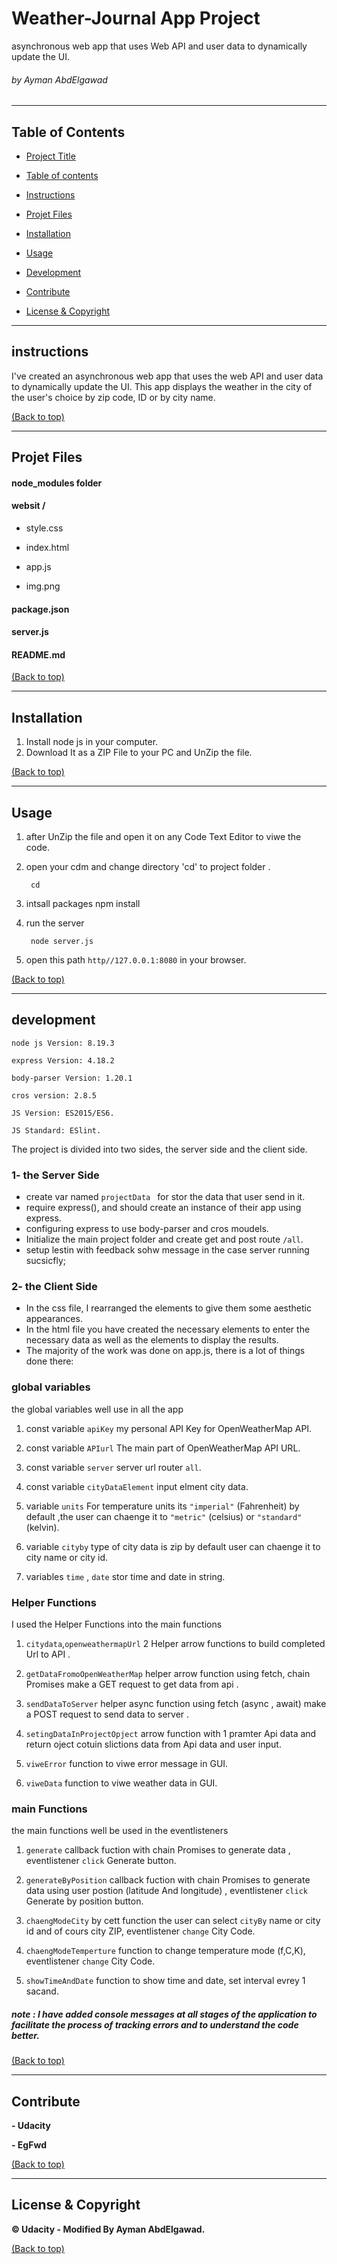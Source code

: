 # Weather-Journal App Project

asynchronous web app that uses Web API and user data to dynamically update the UI. 

###### by Ayman AbdElgawad
---
## Table of Contents

  

- [Project Title](#Landing-Page-Project)

- [Table of contents](#table-of-contents)

- [Instructions](#instructions)

- [Projet Files](#Projet-Files)

- [Installation](#Installation)

- [Usage](#usage)

- [Development](#development)

- [Contribute](#contribute)

- [License & Copyright](#License-&-Copyright)
---
## instructions

I've created an asynchronous web app that uses the web API and user data to dynamically update the UI. 
This app displays the weather in the city of the user's choice by zip code, ID or by city name.

[(Back to top)](#table-of-contents)

---
## Projet Files

#### node_modules folder

#### websit /

- style.css

- index.html

- app.js

- img.png

####  package.json

####  server.js

####  README.md



[(Back to top)](#table-of-contents)

---
## Installation
1. Install node js in your computer.
2. Download It as a ZIP File to your PC and UnZip the file.


[(Back to top)](#table-of-contents)


---
## Usage

1. after UnZip the file and open it on any Code Text Editor to viwe the code.
2. open your cdm and change directory 'cd' to project folder .

        cd 
3. intsall packages 
        npm install
4. run the server
        
        node server.js

5. open this path `http//127.0.0.1:8080` in your browser.

[(Back to top)](#table-of-contents)

---
## development


````node js Version: 8.19.3````

````express Version: 4.18.2````

````body-parser Version: 1.20.1````

````cros version: 2.8.5````

````JS Version: ES2015/ES6.````


````JS Standard: ESlint.````



The project is divided into two sides, the server side and the client side.

### 1- the Server Side
- create var named ```projectData ``` for stor the data that user send in it.
- require express(), and should create an instance of their app using express.
- configuring express to use body-parser and cros moudels.
- Initialize the main project folder and create get and post route ```/all```.
- setup lestin with feedback sohw message in the case server running sucsicfly;
### 2- the Client Side
- In the css file, I rearranged the elements to give them some aesthetic appearances.
- In the html file you have created the necessary elements to enter the necessary data as well as the elements to display the results.
- The majority of the work was done on app.js, there is a lot of things done there:


### global variables
the global variables well use in all the app
1. const variable ``apiKey`` my personal API Key for OpenWeatherMap API.


2. const variable ``APIurl`` The main part of OpenWeatherMap API URL.

3. const variable ``server`` server url router ``all``.

4. const variable ``cityDataElement`` input elment city  data.

5. variable ``units``  For temperature units its ``"imperial"`` (Fahrenheit) by default ,the user can chaenge it to ``"metric"`` (celsius) or ``"standard"`` (kelvin).

6. variable ``cityby`` type of city data is zip by default user can chaenge it to city name or city id.

7. variables ``time`` , ``date`` stor time and date in string.


### Helper Functions
I used the Helper Functions into the main functions

1. ``citydata``,``openweathermapUrl`` 2 Helper arrow functions to build completed Url to API .

2. ``getDataFromoOpenWeatherMap`` helper arrow function using fetch, chain Promises  make a GET request to get data from api .

3. ``sendDataToServer`` helper async function using fetch (async , await) make a POST request to send data to server .
  
4. ``setingDataInProjectOpject`` arrow function with 1 pramter Api data and return oject  cotuin slictions data from Api data and user input.

5. ``viweError`` function to viwe error message in GUI.

6. ``viweData`` function to viwe weather data in GUI.

### main Functions 
the main functions well be used in the eventlisteners

1. ``generate`` callback  fuction with chain Promises to generate data , eventlistener  ``click`` Generate button.

2. ``generateByPosition`` callback  fuction with chain Promises to generate data using user postion (latitude And longitude) , eventlistener  ``click`` Generate by position button.

3. ``chaengModeCity`` by cett function the user can select ``cityBy`` name or city id and of cours city ZIP, eventlistener  ``change`` City Code.
 
4. ``chaengModeTemperture`` function to change temperature mode (f,C,K),   eventlistener  ``change`` City Code.

5. ``showTimeAndDate`` function to show time and date, set interval evrey 1 sacand.

##### note : I have added console messages at all stages of the application to facilitate the process of tracking errors and to understand the code better.






[(Back to top)](#table-of-contents)




---
## Contribute
**- Udacity**

  

**- EgFwd**

  


[(Back to top)](#table-of-contents)



---
## License & Copyright
  

**© Udacity - Modified By Ayman AbdElgawad.**


[(Back to top)](#table-of-contents)

